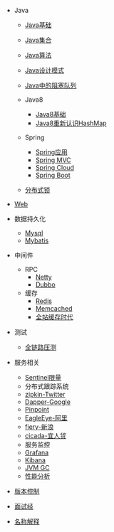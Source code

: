 - Java
  - [Java基础](/develop/back_end/java/wiki/information/java/java_base)
  - [Java集合](/develop/back_end/java/wiki/information/java/java_collection)
  - [Java算法](/develop/back_end/java/wiki/information/java/java_algorithm)
  - [Java设计模式](https://www.cnblogs.com/foryang/p/5849402.html)
  - [Java中的阻塞队列](/develop/back_end/java/wiki/information/java/java_blocking_queue)
  - Java8
     - [Java8基础](/develop/back_end/java/wiki/information/java/java8)
     - [Java8重新认识HashMap](/develop/back_end/java/wiki/information/java/java8_hashmap)
  - Spring
     - [Spring应用](/develop/back_end/java/wiki/information/spring/spring_info)
     - [Spring MVC](/develop/back_end/java/wiki/information/spring/spring_mvc) 
     - [Spring Cloud]({{baseDomain}}?sidebar=/develop/back_end/java/learn-spring-cloud) 
     - [Spring Boot](https://doc.yonyoucloud.com/doc/Spring-Boot-Reference-Guide/I.%20Spring%20Boot%20Documentation/index.html) 
  
  - [分布式锁](//www.jianshu.com/p/535efcab356d) 

- [Web](/develop/back_end/java/wiki/information/web)
- 数据持久化   
  - [Mysql](/develop/back_end/java/wiki/information/database/mysql) 
  - [Mybatis](/develop/back_end/java/wiki/information/database/mybatis) 
- 中间件
  - RPC
    - [Netty](/develop/back_end/java/wiki/information/middleware/netty/netty_info)
    - [Dubbo](/develop/back_end/java/wiki/information/middleware/dubbo/dubbo_info)
  - 缓存
     - [Redis](/develop/back_end/java/wiki/information/cache/redis)
     - [Memcached](/develop/back_end/java/wiki/information/cache/memcached)     
     - [全站缓存时代](https://mp.weixin.qq.com/s/Qda9sayJI2hq_nzvuROG4Q)  
- 测试
  - [全链路压测](//jm.taobao.org/2017/03/30/20170330/)     
- 服务相关  
  - [Sentinel限量](https://github.com/alibaba/Sentinel)
  - 分布式跟踪系统
   - [zipkin-Twitter](https://zipkin.io/)
   - [Dapper-Google](https://bigbully.github.io/Dapper-translation/) 
   - [Pinpoint](https://github.com/naver/pinpoint) 
   - [EagleEye-阿里](https://www.alibabacloud.com/help/zh/doc-detail/63092.htm)
   - [fiery-新浪](https://github.com/weiboad/fiery) 
   - [cicada-宜人贷](https://github.com/Yirendai/cicada) 
  - 服务监控
   - [Grafana](https://kibana.logstash.es/content/elasticsearch/other/grafana.html)
   - [Kibana](//www.cnblogs.com/hanyifeng/p/5860731.html)
   - [JVM GC](//blog.csdn.net/wwd0501/article/details/78404105)
   - [性能分析](/develop/back_end/java/wiki/information/performance/performance)
   
- [版本控制](/wiki/information/version)   
- [面试经](/develop/back_end/java/wiki/information/interview)    
- [名称解释](/develop/back_end/java/wiki/information/nounal)    